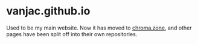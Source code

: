 # vanjac.github.io

Used to be my main website. Now it has moved to [chroma.zone](http://chroma.zone/), and other pages have been split off into their own repositories.
